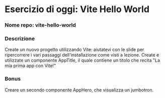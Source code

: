 # Esercizio di oggi: Vite Hello World
### Nome repo: vite-hello-world

### Descrizione
Create un nuovo progetto utilizzando Vite: aiutatevi con le slide per ripercorrere i vari passaggi dell'installazione come visti a lezione.
Create e utilizzate un componente AppTitle, il quale contiene un titolo che recita "La mia prima app con Vite!"

### Bonus
Creare un secondo componente AppHero, che visualizza un jumbotron.